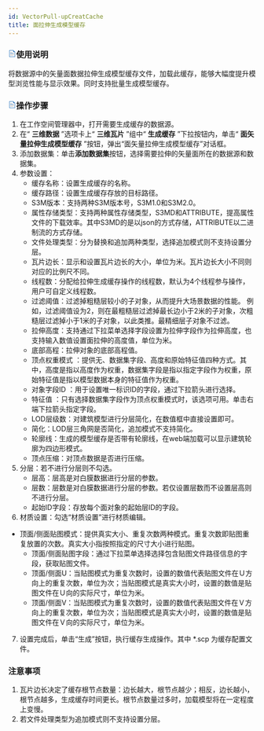 ```yaml
---
id: VectorPull-upCreatCache
title: 面拉伸生成模型缓存
---
```

### ![](../../../img/read.gif)使用说明

将数据源中的矢量面数据拉伸生成模型缓存文件，加载此缓存，能够大幅度提升模型浏览性能与显示效果。同时支持批量生成模型缓存。

### ![](../../../img/read.gif)操作步骤

  1. 在工作空间管理器中，打开需要生成缓存的数据源。
  2. 在“ **三维数据** ”选项卡上“ **三维瓦片** ”组中“ **生成缓存** ”下拉按钮内，单击“ **面矢量拉伸生成模型缓存** ”按钮，弹出“面矢量拉伸生成模型缓存”对话框。
  3. 添加数据集：单击**添加数据集**按钮，选择需要拉伸的矢量面所在的数据源和数据集。
  4. 参数设置： 
      * 缓存名称：设置生成缓存的名称。
      * 缓存路径：设置生成缓存存放的目标路径。
      * S3M版本：支持两种S3M版本号，S3M1.0和S3M2.0。
      * 属性存储类型：支持两种属性存储类型，S3MD和ATTRIBUTE，提高属性文件的下载效率。其中S3MD的是以json的方式存储，ATTRIBUTE以二进制流的方式存储。
      * 文件处理类型：分为替换和追加两种类型，选择追加模式则不支持设置分层。
      * 瓦片边长：显示和设置瓦片边长的大小，单位为米。瓦片边长大小不同则对应的比例尺不同。 
      * 线程数：分配给拉伸生成缓存操作的线程数，默认为4个线程参与操作，用户可自定义线程数。
      * 过滤阈值：过滤掉粗糙层较小的子对象，从而提升大场景数据的性能。 例如，过滤阈值设为2，则在最粗糙层过滤掉最长边小于2米的子对象，次粗糙层过滤掉小于1米的子对象，以此类推。最精细层子对象不过滤。
      * 拉伸高度：支持通过下拉菜单选择字段设置为拉伸字段作为拉伸高度，也支持输入数值设置面拉伸的高度值，单位为米。 
      * 底部高程：拉伸对象的底部高程值。
      * 顶点权重模式 ：提供无、数据集字段、高度和原始特征值四种方式。其中，高度是指以高度作为权重，数据集字段是指以指定字段作为权重，原始特征值是指以模型数据本身的特征值作为权重。
      * 对象字段ID ：用于设置唯一标识ID的字段，通过下拉箭头进行选择。
      * 特征值 ：只有选择数据集字段作为顶点权重模式时，该选项可用。单击右端下拉箭头指定字段。 
      * LOD层级数：对建筑模型进行分层简化，在数值框中直接设置即可。 
      * 简化：LOD层三角网是否简化，追加模式不支持简化。
      * 轮廓线：生成的模型缓存是否带有轮廓线，在web端加载可以显示建筑轮廓为四边形模式。
      * 顶点压缩：对顶点数据是否进行压缩。
  5. 分层：若不进行分层则不勾选。 
      * 层高：层高是对白膜数据进行分层的参数。
      * 层数：层数是对白膜数据进行分层的参数。若仅设置层数而不设置层高则不进行分层。
      * 起始ID字段：存放每个面对象的起始层ID的字段。
  6. 材质设置：勾选“材质设置”进行材质编辑。 
  * 顶面/侧面贴图模式：提供真实大小、重复次数两种模式。重复次数即贴图重复放置的次数。真实大小指按照指定的尺寸大小进行贴图。
      * 顶面/侧面贴图字段：通过下拉菜单选择选择包含贴图文件路径信息的字段，获取贴图文件。
      * 顶面/侧面U：当贴图模式为重复次数时，设置的数值代表贴图文件在Ｕ方向上的重复次数，单位为次；当贴图模式是真实大小时，设置的数值是贴图文件在Ｕ向的实际尺寸，单位为米。
      * 顶面/侧面V：当贴图模式为重复次数时，设置的数值代表贴图文件在Ｖ方向上的重复次数，单位为次；当贴图模式是真实大小时，设置的数值是贴图文件在Ｖ向的实际尺寸，单位为米。
  7. 设置完成后，单击“生成”按钮，执行缓存生成操作。其中 *.scp 为缓存配置文件。

### 注意事项

  1. 瓦片边长决定了缓存根节点数量：边长越大，根节点越少；相反，边长越小，根节点越多，生成缓存时间更长。根节点数量过多时，加载模型将在一定程度上变慢。
  2. 若文件处理类型为追加模式则不支持设置分层。



